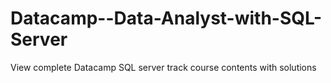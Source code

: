 # Datacamp--Data-Analyst-with-SQL-Server
View complete Datacamp SQL server track course contents with solutions
